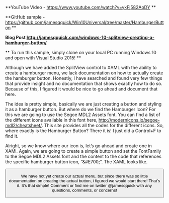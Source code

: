 **YouTube Video - https://www.youtube.com/watch?v=ykFj582AoDY **

**GitHub sample - https://github.com/jamesqquick/Win10Universal/tree/master/HamburgerButton **

**Blog Post http://jamesqquick.com/windows-10-splitview-creating-a-hamburger-button/**

** To run this sample, simply clone on your local PC running Windows 10 and open with Visual Studio 2015! **

Although we have added the SplitView control to XAML with the ability to create a hamburger menu, we lack documentation on how to actually create the hamburger button.  Honestly, I have searched and found very few things that provide insight and no documentation that shows exactly how to do so.  Because of this, I figured it would be nice to go ahead and document that here.

The idea is pretty simple, basically we are just creating a button and styling it as a hamburger button.  But where do we find the Hamburger Icon?  For this we are going to use the Segoe MDL2 Assets font.  You can find a list of the different icons available in this font here, http://modernicons.io/segoe-mdl2/cheatsheet/.  This site provides all the codes for the different icons.  So, where exactly is the Hamburger Button?  There it is!  I just did a Control+F to find it.

Alright, so we know where our icon is, let’s go ahead and create one in XAMl.  Again, we are going to create a simple button and set the FontFamily to the Segoe MDL2 Assets font and the content to the code that references the specific hamburger button icon, “&#E700;”.  The XAML looks like.

<Button x:Name="HamburgerButton" FontFamily="Segoe MDL2 Assets" Content="&#xE700;"/>

We have not yet create our actual menu, but since there was so little documentation on creating the actual button, i figured we would start there!  That’s it.  It’s that simple!  Comment or find me on twitter @jamesqquick with any questions, comments, or concerns!

